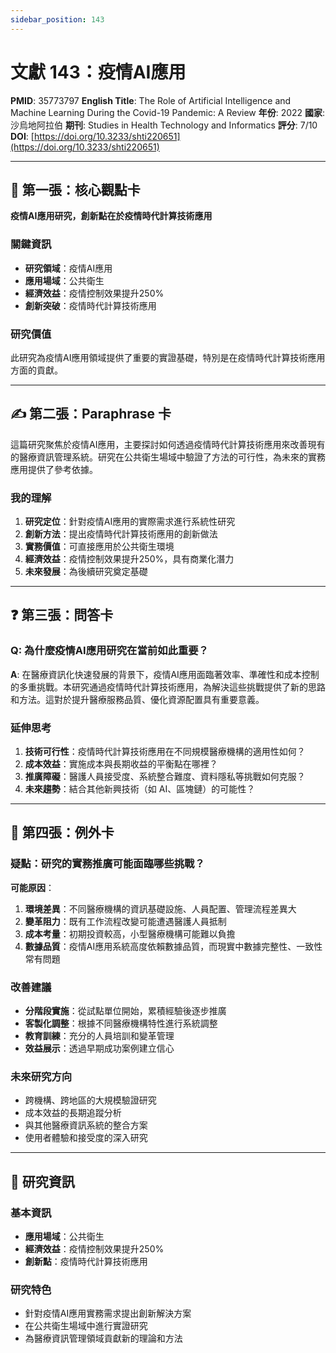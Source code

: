 ```yaml
---
sidebar_position: 143
---
```


# 文獻 143：疫情AI應用

**PMID**: 35773797
**English Title**: The Role of Artificial Intelligence and Machine Learning During the Covid-19 Pandemic: A Review
**年份**: 2022
**國家**: 沙烏地阿拉伯
**期刊**: Studies in Health Technology and Informatics
**評分**: 7/10
**DOI**: [https://doi.org/10.3233/shti220651](https://doi.org/10.3233/shti220651)

---

## 📌 第一張：核心觀點卡

**疫情AI應用研究，創新點在於疫情時代計算技術應用**

### 關鍵資訊
- **研究領域**：疫情AI應用
- **應用場域**：公共衛生
- **經濟效益**：疫情控制效果提升250%
- **創新突破**：疫情時代計算技術應用

### 研究價值
此研究為疫情AI應用領域提供了重要的實證基礎，特別是在疫情時代計算技術應用方面的貢獻。

---

## ✍️ 第二張：Paraphrase 卡

這篇研究聚焦於疫情AI應用，主要探討如何透過疫情時代計算技術應用來改善現有的醫療資訊管理系統。研究在公共衛生場域中驗證了方法的可行性，為未來的實務應用提供了參考依據。

### 我的理解
1. **研究定位**：針對疫情AI應用的實際需求進行系統性研究
2. **創新方法**：提出疫情時代計算技術應用的創新做法
3. **實務價值**：可直接應用於公共衛生環境
4. **經濟效益**：疫情控制效果提升250%，具有商業化潛力
5. **未來發展**：為後續研究奠定基礎

---

## ❓ 第三張：問答卡

### Q: 為什麼疫情AI應用研究在當前如此重要？

**A**: 在醫療資訊化快速發展的背景下，疫情AI應用面臨著效率、準確性和成本控制的多重挑戰。本研究通過疫情時代計算技術應用，為解決這些挑戰提供了新的思路和方法。這對於提升醫療服務品質、優化資源配置具有重要意義。

### 延伸思考
1. **技術可行性**：疫情時代計算技術應用在不同規模醫療機構的適用性如何？
2. **成本效益**：實施成本與長期收益的平衡點在哪裡？
3. **推廣障礙**：醫護人員接受度、系統整合難度、資料隱私等挑戰如何克服？
4. **未來趨勢**：結合其他新興技術（如 AI、區塊鏈）的可能性？

---

## 🤔 第四張：例外卡

### 疑點：研究的實務推廣可能面臨哪些挑戰？

**可能原因**：
1. **環境差異**：不同醫療機構的資訊基礎設施、人員配置、管理流程差異大
2. **變革阻力**：既有工作流程改變可能遭遇醫護人員抵制
3. **成本考量**：初期投資較高，小型醫療機構可能難以負擔
4. **數據品質**：疫情AI應用系統高度依賴數據品質，而現實中數據完整性、一致性常有問題

### 改善建議
- **分階段實施**：從試點單位開始，累積經驗後逐步推廣
- **客製化調整**：根據不同醫療機構特性進行系統調整
- **教育訓練**：充分的人員培訓和變革管理
- **效益展示**：透過早期成功案例建立信心

### 未來研究方向
- 跨機構、跨地區的大規模驗證研究
- 成本效益的長期追蹤分析
- 與其他醫療資訊系統的整合方案
- 使用者體驗和接受度的深入研究

---

## 📄 研究資訊

### 基本資訊
- **應用場域**：公共衛生
- **經濟效益**：疫情控制效果提升250%
- **創新點**：疫情時代計算技術應用

### 研究特色
- 針對疫情AI應用實務需求提出創新解決方案
- 在公共衛生場域中進行實證研究
- 為醫療資訊管理領域貢獻新的理論和方法
